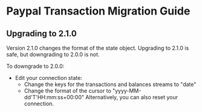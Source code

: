 # Paypal Transaction Migration Guide

## Upgrading to 2.1.0

Version 2.1.0 changes the format of the state object. Upgrading to 2.1.0 is safe, but downgrading to
2.0.0 is not.

To downgrade to 2.0.0:

- Edit your connection state:
  - Change the keys for the transactions and balances streams to "date"
  - Change the format of the cursor to "yyyy-MM-dd'T'HH:mm:ss+00:00" Alternatively, you can also
    reset your connection.
